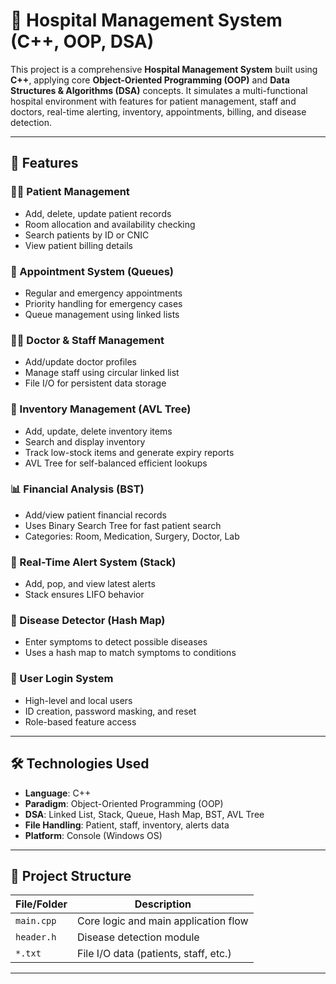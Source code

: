 # 🏥 Hospital Management System (C++, OOP, DSA)

This project is a comprehensive **Hospital Management System** built using **C++**, applying core **Object-Oriented Programming (OOP)** and **Data Structures & Algorithms (DSA)** concepts. It simulates a multi-functional hospital environment with features for patient management, staff and doctors, real-time alerting, inventory, appointments, billing, and disease detection.

---

## 🚀 Features

### 👨‍⚕️ Patient Management
- Add, delete, update patient records
- Room allocation and availability checking
- Search patients by ID or CNIC
- View patient billing details

### 📅 Appointment System (Queues)
- Regular and emergency appointments
- Priority handling for emergency cases
- Queue management using linked lists

### 🧑‍🔬 Doctor & Staff Management
- Add/update doctor profiles
- Manage staff using circular linked list
- File I/O for persistent data storage

### 💊 Inventory Management (AVL Tree)
- Add, update, delete inventory items
- Search and display inventory
- Track low-stock items and generate expiry reports
- AVL Tree for self-balanced efficient lookups

### 📊 Financial Analysis (BST)
- Add/view patient financial records
- Uses Binary Search Tree for fast patient search
- Categories: Room, Medication, Surgery, Doctor, Lab

### 🚨 Real-Time Alert System (Stack)
- Add, pop, and view latest alerts
- Stack ensures LIFO behavior

### 🦠 Disease Detector (Hash Map)
- Enter symptoms to detect possible diseases
- Uses a hash map to match symptoms to conditions

### 🔐 User Login System
- High-level and local users
- ID creation, password masking, and reset
- Role-based feature access

---

## 🛠 Technologies Used

- **Language**: C++
- **Paradigm**: Object-Oriented Programming (OOP)
- **DSA**: Linked List, Stack, Queue, Hash Map, BST, AVL Tree
- **File Handling**: Patient, staff, inventory, alerts data
- **Platform**: Console (Windows OS)

---

## 📂 Project Structure

| File/Folder         | Description                          |
|---------------------|--------------------------------------|
| `main.cpp`          | Core logic and main application flow |
| `header.h`         | Disease detection module             |
| `*.txt`             | File I/O data (patients, staff, etc.)|

---

